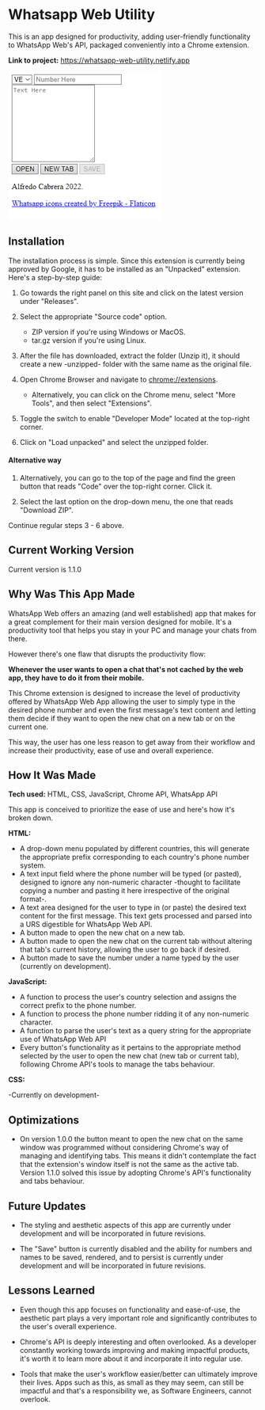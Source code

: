 # Whatsapp Web Utility

This is an app designed for productivity, adding user-friendly functionality to WhatsApp Web's API, packaged conveniently into a Chrome extension.

**Link to project:** https://whatsapp-web-utility.netlify.app

![App Screenshot](/assets/Screenshot.png)

## Installation

The installation process is simple. Since this extension is currently being approved by Google, it has to be installed as an "Unpacked" extension. Here's a step-by-step guide:

1. Go towards the right panel on this site and click on the latest version under "Releases".

2. Select the appropriate "Source code" option.
   - ZIP version if you're using Windows or MacOS.
   - tar.gz version if you're using Linux.

3. After the file has downloaded, extract the folder (Unzip it), it should create a new -unzipped- folder with the same name as the original file.

4. Open Chrome Browser and navigate to [chrome://extensions](chrome://extensions).
   
   -  Alternatively, you can click on the Chrome menu, select "More Tools", and then select "Extensions".

5. Toggle the switch to enable "Developer Mode" located at the top-right corner.

6. Click on "Load unpacked" and select the unzipped folder.

#### Alternative way

1. Alternatively, you can go to the top of the page and find the green button that reads "Code" over the top-right corner. Click it.

2. Select the last option on the drop-down menu, the one that reads "Download ZIP".

Continue regular steps 3 - 6 above.

## Current Working Version

Current version is 1.1.0

## Why Was This App Made

WhatsApp Web offers an amazing (and well established) app that makes for a great complement for their main version designed for mobile. It's a productivity tool that helps you stay in your PC and manage your chats from there.

However there's one flaw that disrupts the productivity flow:

**Whenever the user wants to open a chat that's not cached by the web app, they have to do it from their mobile.**

This Chrome extension is designed to increase the level of productivity offered by WhatsApp Web App allowing the user to simply type in the desired phone number and even the first message's text content and letting them decide if they want to open the new chat on a new tab or on the current one.

This way, the user has one less reason to get away from their workflow and increase their productivity, ease of use and overall experience.

## How It Was Made

**Tech used:** HTML, CSS, JavaScript, Chrome API, WhatsApp API

This app is conceived to prioritize the ease of use and here's how it's broken down.

**HTML:**

- A drop-down menu populated by different countries, this will generate the appropriate prefix corresponding to each country's phone number system.
- A text input field where the phone number will be typed (or pasted), designed to ignore any non-numeric character -thought to facilitate copying a number and pasting it here irrespective of the original format-.
- A text area designed for the user to type in (or paste) the desired text content for the first message. This text gets processed and parsed into a URS digestible for WhatsApp Web API.
- A button made to open the new chat on a new tab.
- A button made to open the new chat on the current tab without altering that tab's current history, allowing the user to go back if desired.
- A button made to save the number under a name typed by the user (currently on development).

**JavaScript:**

- A function to process the user's country selection and assigns the correct prefix to the phone number.
- A function to process the phone number ridding it of any non-numeric character.
- A function to parse the user's text as a query string for the appropriate use of WhatsApp Web API
- Every button's functionality as it pertains to the appropriate method selected by the user to open the new chat (new tab or current tab), following Chrome API's tools to manage the tabs behaviour.

**CSS:** 

-Currently on development-

## Optimizations

- On version 1.0.0 the button meant to open the new chat on the same window was programmed without considering Chrome's way of managing and identifying tabs. This means it didn't contemplate the fact that the extension's window itself is not the same as the active tab. Version 1.1.0 solved this issue by adopting Chrome's API's functionality and tabs behaviour.

## Future Updates

- The styling and aesthetic aspects of this app are currently under development and will be incorporated in future revisions.

- The "Save" button is currently disabled and the ability for numbers and names to be saved, rendered, and to persist is currently under development and will be incorporated in future revisions. 

## Lessons Learned

- Even though this app focuses on functionality and ease-of-use, the aesthetic part plays a very important role and significantly contributes to the user's overall experience.

- Chrome's API is deeply interesting and often overlooked. As a developer constantly working towards improving and making impactful products, it's worth it to learn more about it and incorporate it into regular use.

- Tools that make the user's workflow easier/better can ultimately improve their lives. Apps such as this, as small as they may seem, can still be impactful and that's a responsibility we, as Software Engineers, cannot overlook.